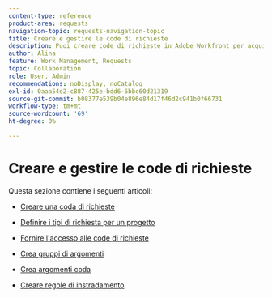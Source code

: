 ```yaml
---
content-type: reference
product-area: requests
navigation-topic: requests-navigation-topic
title: Creare e gestire le code di richieste
description: Puoi creare code di richieste in Adobe Workfront per acquisire il lavoro non pianificato nella tua organizzazione. Nei seguenti articoli viene descritto come configurare i progetti affinché funzionino come code di richieste.
author: Alina
feature: Work Management, Requests
topic: Collaboration
role: User, Admin
recommendations: noDisplay, noCatalog
exl-id: 0aaa54e2-c887-425e-bdd6-6bbc60d21319
source-git-commit: b08377e539b04e896e84d17f46d2c941b0f66731
workflow-type: tm+mt
source-wordcount: '69'
ht-degree: 0%

---
```


# Creare e gestire le code di richieste

Questa sezione contiene i seguenti articoli:

* [Creare una coda di richieste](../../../manage-work/requests/create-and-manage-request-queues/create-request-queue.md)
* [Definire i tipi di richiesta per un progetto](../../../manage-work/requests/create-and-manage-request-queues/define-request-types-for-project.md)
* [Fornire l&#39;accesso alle code di richieste](../../../manage-work/requests/create-and-manage-request-queues/provide-access-to-request-queues.md)
* [Crea gruppi di argomenti](../../../manage-work/requests/create-and-manage-request-queues/create-topic-groups.md)
* [Crea argomenti coda](../../../manage-work/requests/create-and-manage-request-queues/create-queue-topics.md)
* [Creare regole di instradamento](../../../manage-work/requests/create-and-manage-request-queues/create-routing-rules.md)

  <!--
  <li><a href="../../../manage-work/requests/create-and-manage-request-queues/queue-details-tab-overview.md" class="MCXref xref" xrefformat="{para}">Overview of the Queue Details tab in a project</a> </li>
  -->
